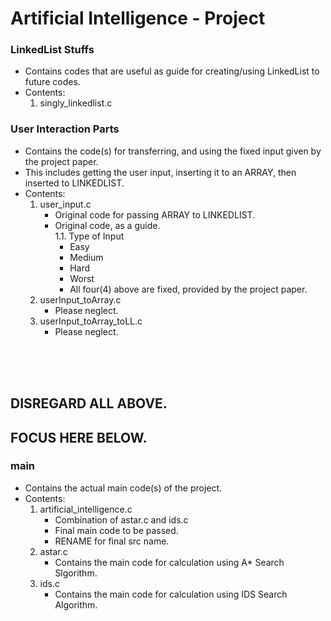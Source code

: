 # Artificial Intelligence - Project

### LinkedList Stuffs
- Contains codes that are useful as guide for creating/using LinkedList to future codes.<br>
- Contents: <br>
    1. singly_linkedlist.c<br>

### User Interaction Parts
- Contains the code(s) for transferring, and using the fixed input given by the project paper.
- This includes getting the user input, inserting it to an ARRAY, then inserted to LINKEDLIST. <br>
- Contents:<br>
    1. user_input.c<br>
        - Original code for passing ARRAY to LINKEDLIST.<br>
        - Original code, as a guide.<br>
        1.1. Type of Input<br>
            - Easy<br>
            - Medium<br>
            - Hard<br>
            - Worst<br>
            - All four(4) above are fixed, provided by the project paper.<br>
    2. userInput_toArray.c
        - Please neglect.
    3. userInput_toArray_toLL.c
        - Please neglect.

<br>
<br>
<br>

## DISREGARD ALL ABOVE.
## FOCUS HERE BELOW.

### main
- Contains the actual main code(s) of the project.<br>
- Contents:<br>
    1. artificial_intelligence.c<br>
        - Combination of astar.c and ids.c<br>
        - Final main code to be passed.<br>
        - RENAME for final src name.<br>
    2. astar.c<br>
        - Contains the main code for calculation using A* Search Slgorithm.<br>
    3. ids.c<br>
        - Contains the main code for calculation using IDS Search Algorithm.<br>